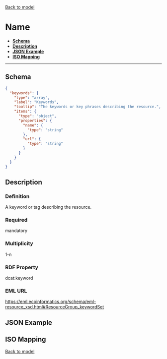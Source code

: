 [Back to model](_base.md)

# Name

- **[Schema](#schema)**
- **[Description](#description)**
- **[JSON Example](#json-example)**
- **[ISO Mapping](#iso-mapping)**
---
## Schema
```json
{
  "keywords": {
    "type": "array",
    "label": "Keywords",
    "tooltip": "The keywords or key phrases describing the resource.",
    "items": {
      "type": "object",
      "properties": {
        "name": {
          "type": "string"
        },
        "url": {
          "type": "string"
        }
      }
    }
  }
}
```
## Description
### Definition
A keyword or tag describing the resource.
### Required
mandatory
### Multiplicity
1-n
### RDF Property
dcat:keyword
### EML URL
https://eml.ecoinformatics.org/schema/eml-resource_xsd.html#ResourceGroup_keywordSet
## JSON Example
## ISO Mapping

[Back to model](_base.md)
